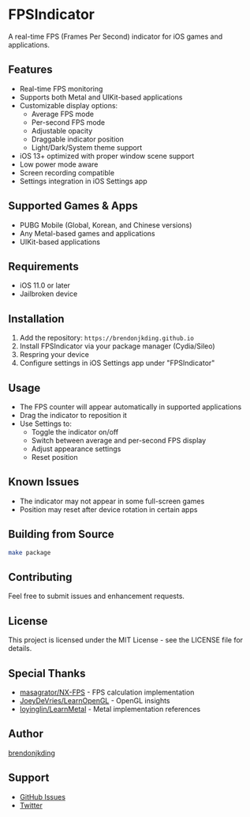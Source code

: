 # FPSIndicator

A real-time FPS (Frames Per Second) indicator for iOS games and applications.

## Features

- Real-time FPS monitoring
- Supports both Metal and UIKit-based applications
- Customizable display options:
  - Average FPS mode
  - Per-second FPS mode
  - Adjustable opacity
  - Draggable indicator position
  - Light/Dark/System theme support
- iOS 13+ optimized with proper window scene support
- Low power mode aware
- Screen recording compatible
- Settings integration in iOS Settings app

## Supported Games & Apps

- PUBG Mobile (Global, Korean, and Chinese versions)
- Any Metal-based games and applications
- UIKit-based applications

## Requirements

- iOS 11.0 or later
- Jailbroken device

## Installation

1. Add the repository: `https://brendonjkding.github.io`
2. Install FPSIndicator via your package manager (Cydia/Sileo)
3. Respring your device
4. Configure settings in iOS Settings app under "FPSIndicator"

## Usage

- The FPS counter will appear automatically in supported applications
- Drag the indicator to reposition it
- Use Settings to:
  - Toggle the indicator on/off
  - Switch between average and per-second FPS display
  - Adjust appearance settings
  - Reset position

## Known Issues

- The indicator may not appear in some full-screen games
- Position may reset after device rotation in certain apps

## Building from Source

```bash
make package
```

## Contributing

Feel free to submit issues and enhancement requests.

## License

This project is licensed under the MIT License - see the LICENSE file for details.

## Special Thanks

- [masagrator/NX-FPS](https://github.com/masagrator/NX-FPS) - FPS calculation implementation
- [JoeyDeVries/LearnOpenGL](https://github.com/JoeyDeVries/LearnOpenGL) - OpenGL insights
- [loyinglin/LearnMetal](https://github.com/loyinglin/LearnMetal) - Metal implementation references

## Author

[brendonjkding](https://github.com/brendonjkding)

## Support

- [GitHub Issues](https://github.com/brendonjkding/FPSIndicator/issues)
- [Twitter](https://twitter.com/brendonjkding)
